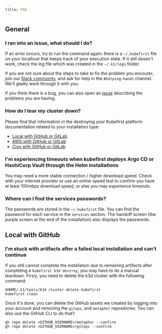 ```yaml
---
title: FAQ
---
```


## General

### I ran into an issue, what should I do?

If an error occurs, try to run the command again: there is a `~/.kubefirst` file on your localhost that keeps track of your execution state. If it still doesn't work, check the log file which was created in the `~/.k1/logs` folder.

If you are not sure about the steps to take to fix the problem you encouter, join our [Slack community](https://kubefirst.io/slack), and ask for help in the `#helping-hands` channel. We'll gladly work through it with you.

If you think there is a bug, you can also open an [issue](https://github.com/kubefirst/kubefirst/issues) describing the problems you are having.

### How do I tear my cluster down?

Please find that information in the destroying your Kubefirst platform documentation related to your installation type:

- [Local with GitHub or GitLab](local/destroy)
- [AWS with GitHub or GitLab](aws/destroy)
- [Civo with GitHub or GitLab](civo/destroy)

### I'm experiencing timeouts when kubefirst deploys Argo CD or HashiCorp Vault through the Helm installations

You may need a more stable connection / higher download speed. Check with your internet provider or use an online speed test to confirm you have at least 100mbps download speed, or else you may experience timeouts.

### Where can I find the services passwords?
<!-- TODO: 2.0 - do we still keep passwords in .kubefirst? -->
The passwords are stored in the `~/.kubefirst` file. You can find the password for each service in the `services` section. The handoff screen (the purple screen at the end of the installation) also displays the passwords.

## Local with GitHub

### I'm stuck with artifacts after a failed local installation and can't continue

If you still cannot complete the installation due to remaining artifacts after completing a `kubefirst k3d destroy`, you may have to do a manual teardown. Firsly, you need to delete the k3d cluster with the following command:

```shell
$HOME/.k1/tools/k3d cluster delete kubefirst
kubefirst clean
```

Once it's done, you can delete the GitHub assets we created by logging into your account and removing the `gitops`, and `metaphor` repositories. You can also use the GitHub CLI to do that1:

```shell
gh repo delete <GITHUB_USERNAME>/metaphor --confirm
gh repo delete <GITHUB_USERNAME>/gitops --confirm
```
